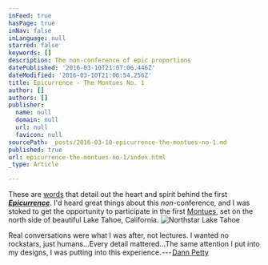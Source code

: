 ```yaml
---
inFeed: true
hasPage: true
inNav: false
inLanguage: null
starred: false
keywords: []
description: The non-conference of epic proportions
datePublished: '2016-03-10T21:07:06.446Z'
dateModified: '2016-03-10T21:06:54.256Z'
title: Epicurrence - The Montues No. 1
author: []
authors: []
publisher:
  name: null
  domain: null
  url: null
  favicon: null
sourcePath: _posts/2016-03-10-epicurrence-the-montues-no-1.md
published: true
url: epicurrence-the-montues-no-1/index.html
_type: Article

---
```

These are [words][0] that detail out the heart and spirit behind the first **_[Epicurrence][1]_**. I'd heard great things about this _non_-conference, and I was stoked to get the opportunity to participate in the first [Montues][2], set on the north side of beautiful Lake Tahoe, California.
![Northstar Lake Tahoe](https://the-grid-user-content.s3-us-west-2.amazonaws.com/149021be-c46a-432e-a9e8-decf8e404cae.jpg)

Real conversations were what I was after, not lectures. I wanted no rockstars, just humans...Every detail mattered...The same attention I put into my designs, I was putting into this experience. --- [Dann Petty][3]

[0]: https://medium.com/@DannPetty/creating-a-conference-the-launch-of-epicurrence-be925c312b15#.anwf1fy7j
[1]: https://www.epicurrence.com/
[2]: https://montues.com/
[3]: https://medium.com/u/11f703142c25